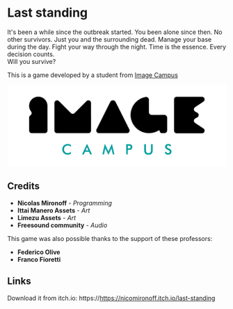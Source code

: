 <p align="center">
  <a href="https://nicomironoff.itch.io/last-standing">
  </a> 
</p>

# Last standing

It's been a while since the outbreak started. You been alone since then. No other survivors. Just you and the surrounding dead. Manage your base during the day.
Fight your way through the night. Time is the essence. Every decision counts.  
Will you survive?

This is a game developed by a student from <a href="https://www.imagecampus.edu.ar/">Image Campus</a>

<p align="center">
  <a href="https://www.imagecampus.edu.ar/">
    <img src="logo-image-campus.png" alt="Image Campus"/>
  </a> 
</p>


## Credits

- **Nicolas Mironoff** - *Programming*
- **Ittai Manero Assets** - *Art*
- **Limezu Assets** - *Art*
- **Freesound community** - *Audio*

This game was also possible thanks to the support of these professors:

- **Federico Olive**
- **Franco Fioretti**


## Links

Download it from itch.io: https://https://nicomironoff.itch.io/last-standing
